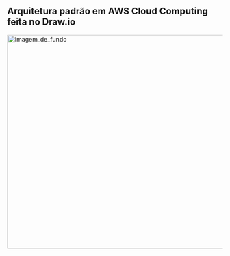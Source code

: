 ## Arquitetura padrão em AWS Cloud Computing feita no Draw.io



<img align="" alt="Imagem_de_fundo" height="500" width="800" src="https://raw.githubusercontent.com/abhisheknaiidu/abhisheknaiidu/master/code.gif">
